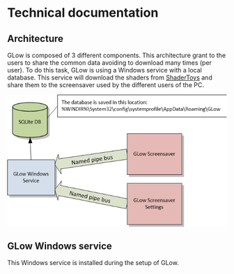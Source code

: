 # Technical documentation
## Architecture
GLow is composed of 3 different components. This architecture grant to the users to share the common data avoiding to download many times (per user). To do this task, GLow is using a Windows service with a local database. This service will download the shaders from [ShaderToys](https://www.shadertoy.com/) and share them to the screensaver used by the different users of the PC.

![The components](https://github.com/stefv/GLow/raw/Windows10_UI/Site/Images/architecture.png)

## GLow Windows service
This Windows service is installed during the setup of GLow.
